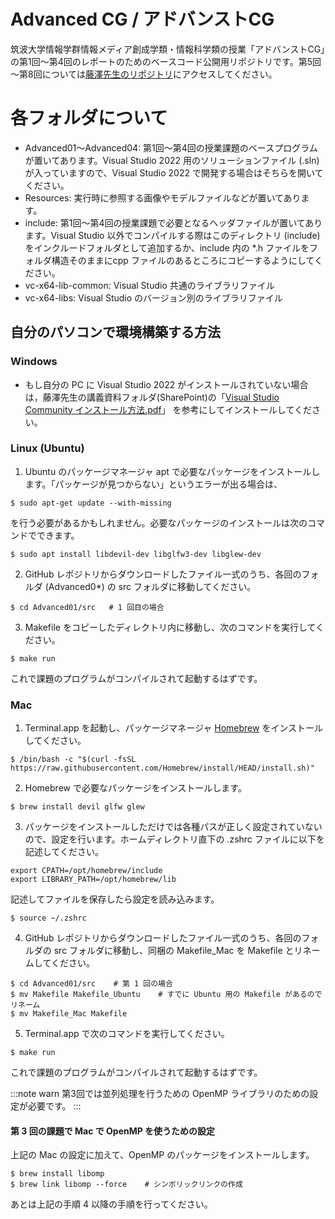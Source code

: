 # Advanced CG / アドバンストCG
筑波大学情報学群情報メディア創成学類・情報科学類の授業「アドバンストCG」の第1回～第4回のレポートのためのベースコード公開用リポジトリです。第5回～第8回については[藤澤先生のリポジトリ](https://github.com/fujis/advancedcg "藤澤先生のリポジトリ")にアクセスしてください。

# 各フォルダについて
* Advanced01～Advanced04: 第1回～第4回の授業課題のベースプログラムが置いてあります。Visual Studio 2022 用のソリューションファイル (.sln) が入っていますので、Visual Studio 2022 で開発する場合はそちらを開いてください。
* Resources: 実行時に参照する画像やモデルファイルなどが置いてあります。
* include: 第1回～第4回の授業課題で必要となるヘッダファイルが置いてあります。Visual Studio 以外でコンパイルする際はこのディレクトリ (include) をインクルードフォルダとして追加するか、include 内の *.h ファイルをフォルダ構造そのままにcpp ファイルのあるところにコピーするようにしてください。
* vc-x64-lib-common: Visual Studio 共通のライブラリファイル
* vc-x64-libs: Visual Studio のバージョン別のライブラリファイル

## 自分のパソコンで環境構築する方法
### Windows
* もし自分の PC に Visual Studio 2022 がインストールされていない場合は，藤澤先生の講義資料フォルダ(SharePoint)の「[Visual Studio Community インストール方法.pdf](https://o365tsukuba.sharepoint.com/sites/msteams_087e13/Shared%20Documents/Forms/AllItems.aspx?id=%2Fsites%2Fmsteams%5F087e13%2FShared%20Documents%2FGeneral%2Fadvancedcg&p=true&ga=1 "Visual Studio Community インストール方法.pdf")」 を参考にしてインストールしてください。

### Linux (Ubuntu)
1. Ubuntu のパッケージマネージャ apt で必要なパッケージをインストールします。「パッケージが見つからない」というエラーが出る場合は、
```
$ sudo apt-get update --with-missing
```
を行う必要があるかもしれません。必要なパッケージのインストールは次のコマンドでできます。
```
$ sudo apt install libdevil-dev libglfw3-dev libglew-dev
```
2. GitHub レポジトリからダウンロードしたファイル一式のうち、各回のフォルダ (Advanced0*) の src フォルダに移動してください。
```
$ cd Advanced01/src   # 1 回目の場合
```
3. Makefile をコピーしたディレクトリ内に移動し、次のコマンドを実行してください。
```
$ make run
```
これで課題のプログラムがコンパイルされて起動するはずです。

### Mac
1. Terminal.app を起動し、パッケージマネージャ [Homebrew](https://brew.sh/ "Homebrew") をインストールしてください。
```
$ /bin/bash -c "$(curl -fsSL https://raw.githubusercontent.com/Homebrew/install/HEAD/install.sh)"
```
2. Homebrew で必要なパッケージをインストールします。
```
$ brew install devil glfw glew
```
3. パッケージをインストールしただけでは各種パスが正しく設定されていないので、設定を行います。ホームディレクトリ直下の .zshrc ファイルに以下を記述してください。
```
export CPATH=/opt/homebrew/include
export LIBRARY_PATH=/opt/homebrew/lib
```
記述してファイルを保存したら設定を読み込みます。
```
$ source ~/.zshrc
```
4. GitHub レポジトリからダウンロードしたファイル一式のうち、各回のフォルダの src フォルダに移動し、同梱の Makefile_Mac を Makefile とリネームしてください。
```
$ cd Advanced01/src    # 第 1 回の場合
$ mv Makefile Makefile_Ubuntu    # すでに Ubuntu 用の Makefile があるのでリネーム
$ mv Makefile_Mac Makefile
```
5. Terminal.app で次のコマンドを実行してください。
```
$ make run
```
これで課題のプログラムがコンパイルされて起動するはずです。

:::note warn
第3回では並列処理を行うための OpenMP ライブラリのための設定が必要です。
:::

#### 第 3 回の課題で Mac で OpenMP を使うための設定
上記の Mac の設定に加えて、OpenMP のパッケージをインストールします。
```
$ brew install libomp
$ brew link libomp --force    # シンボリックリンクの作成
```
あとは上記の手順 4 以降の手順を行ってください。
